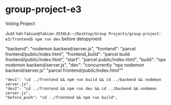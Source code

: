 # group-project-e3
Voting Project

Just run `fabian@fabian-X550LA:~/Desktop/Group Projects/group-project-e3/frontend$ npm run dev` before delopyment

"backend": "nodemon backend/server.js",
    "frontend": "parcel frontend/public/index.html",
    "frontend_build": "parcel build frontend/public/index.html",
    "start": "parcel public/index.html",
    "build": "npx nodemon backend/server.js",
    "dev": "concurrently \"npx nodemon backend/server.js\" \"parcel frontend/public/index.html\""


    "dev1": "cd ../frontend && npm run build && cd ../backend && nodemon server.js",
    "dev2": "cd ../frontend && npm run dev && cd ../backend && nodemon server.js",
    "before_push": "cd ../frontend && npm run build",